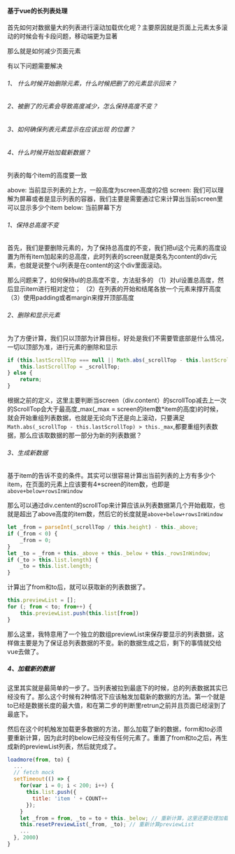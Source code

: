 #### 基于vue的长列表处理
首先如何对数据量大的列表进行滚动加载优化呢？主要原因就是页面上元素太多滚动的时候会有卡段问题，移动端更为显著

那么就是如何减少页面元素

有以下问题需要解决
###### 1、 什么时候开始删除元素，什么时候把删了的元素显示回来？
###### 2、被删了的元素会导致高度减少，怎么保持高度不变？
###### 3、如何确保列表元素显示在应该出现 的位置？
###### 4、什么时候开始加载新数据？

列表的每个item的高度要一致

above: 当前显示列表的上方，一般高度为screen高度的2倍
screen: 我们可以理解为屏幕或者是显示列表的容器，我们主要是需要通过它来计算出当前screen里可以显示多少个item
below: 当前屏幕下方

###### 1、保持总高度不变
首先，我们是要删除元素的，为了保持总高度的不变，我们把ul这个元素的高度设置为所有item加起来的总高度，此时列表的screen就是类名为content的div元素，也就是说整个ul列表是在content的这个div里面滚动。

那么问题来了，如何保持ul的总高度不变，方法挺多的
（1）对ul设置总高度，然后显示item进行相对定位；
（2）在列表的开始和结尾各放一个元素来撑开高度
（3）使用padding或者margin来撑开顶部高度
###### 2、删除和显示元素
为了方便计算，我们只以顶部为计算目标，好处是我们不需要管底部是什么情况，一切以顶部为准，进行元素的删除和显示
```js
if (this.lastScrollTop === null || Math.abs(_scrollTop - this.lastScrollTop) > this._max) {
    this.lastScrollTop = _scrollTop;
} else {
    return;
}
```
根据之前的定义，这里主要判断当screen（div.content）的scrollTop减去上一次的ScrollTop会大于最高度_max(_max = screen的item数*item的高度)的时候，就会开始重组列表数据，也就是无论向下还是向上滚动，只要满足```Math.abs(_scrollTop - this.lastScrollTop) > this._max```,都要重组列表数据，那么应该取数据的那一部分为新的列表数据？

###### 3、生成新数据
基于item的告诉不变的条件。其实可以很容易计算出当前列表的上方有多少个item，在页面的元素上应该要有4*screen的item数，也即是```above+below+rowsInWindow```

那么可以通过div.centent的scrollTop来计算应该从列表数据第几个开始截取，也就是超出了above高度的item数，然后它的长度就是```above+below+rowsInWindow```

```js
let _from = parseInt(_scrollTop / this.height) - this._above;
if (_from < 0) {
    _from = 0;
}
let _to = _from + this._above + this._below + this._rowsInWindow;
if (_to > this.list.length) {
    _to = this.list.length;
}
```
计算出了from和to后，就可以获取新的列表数据了。
```js
this.previewList = [];
for (; from < to; from++) {
    this.previewList.push(this.list[from])
}
```
那么这里，我特意用了一个独立的数组previewList来保存要显示的列表数据，这样做主要是为了保证总列表数据的不变。新的数据生成之后，剩下的事情就交给vue去做了。

##### 4、加载新的数据

这里其实就是最简单的一步了。当列表被拉到最底下的时候，总的列表数据其实已经没有了。那么这个时候有2种情况下应该触发加载新的数据的方法。第一个就是to已经是数据长度的最大值，和在第二步的判断里retrun之前并且页面已经滚到了最底下。

然后在这个时机触发加载更多数据的方法，那么加载了新的数据，form和to必须要重新计算，因为此时的below已经没有任何元素了。重置了from和to之后，再生成新的previewList列表，然后就完成了。
```js
loadmore(from, to) {
  ...
  // fetch mock
  setTimeout(() => {
    for(var i = 0; i < 200; i++) {
      this.list.push({
        title: 'item ' + COUNT++
      });
    }
    let _from = from, _to = to + this._below; // 重新计算，这里还要处理加载回来的数据比below要求的还少的情况
    this.resetPreviewList(_from, _to); // 重新计算previewList
    ...
  }, 2000)
}
```
